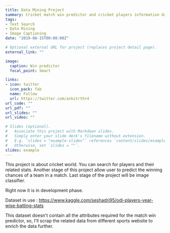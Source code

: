 ```yaml
---
title: Data Mining Project
summary: Cricket match win predictor and cricket players information database.
tags:
- Text Search
- Data Mining
- Image Captioning
date: "2019-08-15T00:00:00Z"

# Optional external URL for project (replaces project detail page).
external_link: ""

image:
  caption: Win predictor
  focal_point: Smart

links:
- icon: twitter
  icon_pack: fab
  name: Follow
  url: https://twitter.com/ankitrthr4
url_code: ""
url_pdf: ""
url_slides: ""
url_video: ""

# Slides (optional).
#   Associate this project with Markdown slides.
#   Simply enter your slide deck's filename without extension.
#   E.g. `slides = "example-slides"` references `content/slides/example-slides.md`.
#   Otherwise, set `slides = ""`.
slides: example
---
```


This project is about cricket world. You can search for players and their related stats. Another stage of this project allow user to predict the winning chances of a team in a match.
Last stage of the project will be image classifier.

Right now it is in development phase.

Dataset in use : https://www.kaggle.com/seshadri95/odi-players-year-wise-batting-stats

This dataset doesn't contain all the attributes required for the match win predictor, so, I'll scrap the related data from different sports website to enrich the data further.